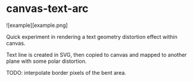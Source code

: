 # canvas-text-arc
![example][example.png]

Quick experiment in rendering a text geometry distortion effect within canvas.

Text line is created in SVG, then copied to canvas and mapped to another plane with some polar distortion.

TODO: interpolate border pixels of the bent area.
